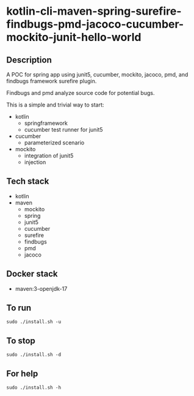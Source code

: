 # kotlin-cli-maven-spring-surefire-findbugs-pmd-jacoco-cucumber-mockito-junit-hello-world

## Description
A POC for spring app using junit5, cucumber, mockito,
jacoco, pmd, and findbugs framework surefire plugin.

Findbugs and pmd analyze source code for
potential bugs.

This is a simple and trivial way to start:
  - kotlin
    - springframework
    - cucumber test runner for junit5
  - cucumber
    - parameterized scenario
  - mockito
    - integration of junit5
    - injection

## Tech stack
- kotlin
- maven
	- mockito
  - spring
  - junit5
  - cucumber
  - surefire
  - findbugs
  - pmd
  - jacoco

## Docker stack
- maven:3-openjdk-17

## To run
`sudo ./install.sh -u`

## To stop
`sudo ./install.sh -d`

## For help
`sudo ./install.sh -h`
